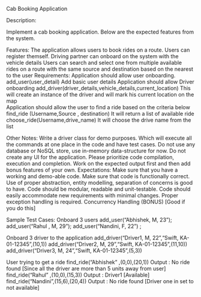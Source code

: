 Cab Booking Application

Description:

Implement a cab booking application. Below are the expected features from the system.

Features:
The application allows users to book rides on a route.
Users can register themself.
Driving partner can onboard on the system with the vehicle details
Users can search and select one from multiple available rides on a route with the same source and destination based on the nearest to the user
Requirements:
Application should allow user onboarding.
add_user(user_detail)
Add basic user details
Application should allow Driver onboarding
add_driver(driver_details,vehicle_details,current_location)
This will create an instance of the driver and will mark his current location on the map      
Application should allow the user to find a ride based on the criteria below
find_ride (Username,Source , destination)
It will return a list of available ride 
choose_ride(Username,drive_name)
It will choose the drive name from the list 


Other Notes:
Write a driver class for demo purposes. Which will execute all the commands at one place in the code and have test cases.
Do not use any database or NoSQL store, use in-memory data-structure for now. 
Do not create any UI for the application.
Please prioritize code compilation, execution and completion. 
Work on the expected output first and then add bonus features of your own.
Expectations:
Make sure that you have a working and demo-able code.
Make sure that code is functionally correct.
Use of proper abstraction, entity modelling, separation of concerns is good to have.
Code should be modular, readable and unit-testable.
Code should easily accommodate new requirements with minimal changes.
Proper exception handling is required.
Concurrency Handling (BONUS) [Good if you do this]

Sample Test Cases:
Onboard 3 users
add_user(“Abhishek, M, 23”); 
add_user(“Rahul , M, 29”); 
add_user(“Nandini, F, 22”) ;

Onboard 3 driver to the application
add_driver(“Driver1, M, 22”,“Swift, KA-01-12345”,(10,1))
add_driver(“Driver2, M, 29”,“Swift, KA-01-12345”,(11,10))
add_driver(“Driver3, M, 24”,“Swift, KA-01-12345”,(5,3))
	
User trying to get a ride 
find_ride(“Abhishek” ,(0,0),(20,1))
		Output : No ride found [Since all the driver are more than 5 units away from user]
find_ride(“Rahul” ,(10,0),(15,3))
		Output : Driver1 [Available]
find_ride(“Nandini”,(15,6),(20,4))
Output : No ride found [Driver one in set to not available]

